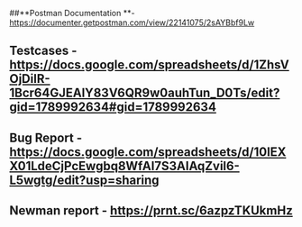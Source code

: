 ##**Postman Documentation **- https://documenter.getpostman.com/view/22141075/2sAYBbf9Lw 

## Testcases - https://docs.google.com/spreadsheets/d/1ZhsVOjDilR-1Bcr64GJEAlY83V6QR9w0auhTun_D0Ts/edit?gid=1789992634#gid=1789992634
## Bug Report - https://docs.google.com/spreadsheets/d/10lEXX01LdeCjPcEwgbq8WfAI7S3AIAqZvil6-L5wgtg/edit?usp=sharing
## Newman report - https://prnt.sc/6azpzTKUkmHz  
 
